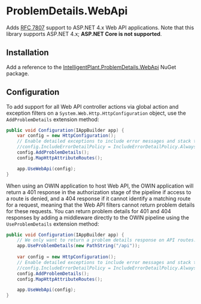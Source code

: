 # ProblemDetails.WebApi

Adds [RFC 7807](https://tools.ietf.org/html/rfc7807) support to ASP.NET 4.x Web API applications. Note that this library supports ASP.NET 4.x; **ASP.NET Core is not supported**.


## Installation

Add a reference to the [IntelligentPlant.ProblemDetails.WebApi](https://www.nuget.org/packages/IntelligentPlant.ProblemDetails.WebApi) NuGet package.


## Configuration

To add support for all Web API controller actions via global action and exception filters on a `System.Web.Http.HttpConfiguration` object, use the `AddProblemDetails` extension method:

```csharp
public void Configuration(IAppBuilder app) {
    var config = new HttpConfiguration();
    // Enable detailed exceptions to include error messages and stack traces in 500 responses.
    //config.IncludeErrorDetailPolicy = IncludeErrorDetailPolicy.Always;
    config.AddProblemDetails();
    config.MapHttpAttributeRoutes();

    app.UseWebApi(config);
}
```

When using an OWIN application to host Web API, the OWIN application will return a 401 response in the authorization stage of the pipeline if access to a route is denied, and a 404 response if it cannot identify a matching route for a request, meaning that the Web API filters cannot return problem details for these requests. You can return problem details for 401 and 404 responses by adding a middleware directly to the OWIN pipeline using the `UseProblemDetails` extension method:

```csharp
public void Configuration(IAppBuilder app) {
    // We only want to return a problem details response on API routes.
    app.UseProblemDetails(new PathString("/api"));
    
    var config = new HttpConfiguration();
    // Enable detailed exceptions to include error messages and stack traces in 500 responses.
    //config.IncludeErrorDetailPolicy = IncludeErrorDetailPolicy.Always;
    config.AddProblemDetails();
    config.MapHttpAttributeRoutes();

    app.UseWebApi(config);
}
```
